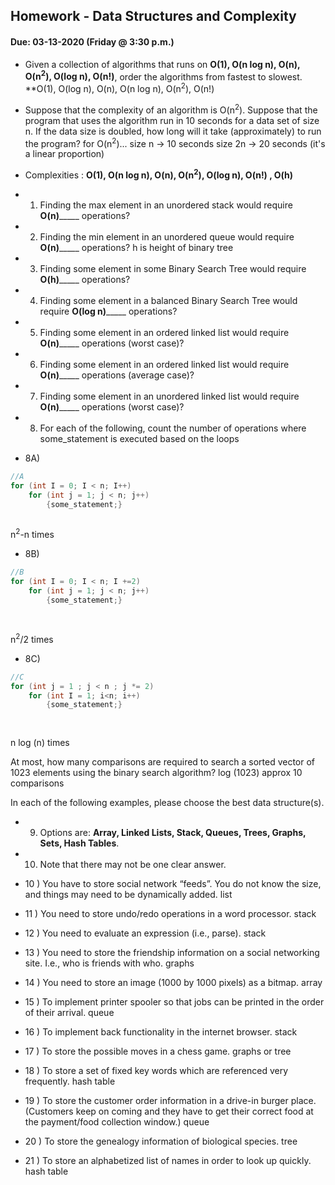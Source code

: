 ## Homework - Data Structures and Complexity
#### Due: 03-13-2020 (Friday @ 3:30 p.m.)

- Given a collection of algorithms that runs on **O(1), O(n log n), O(n), O(n<sup>2</sup>), O(log n), O(n!)**, order the algorithms from fastest to slowest.
**O(1), O(log n), O(n), O(n log n), O(n<sup>2</sup>), O(n!)

- Suppose that the complexity of an algorithm is O(n<sup>2</sup>). Suppose that the program that uses the algorithm run in 10 seconds for a data set of size n. If the data size is doubled, how long will it take (approximately) to run the program? 
for O(n<sup>2</sup>)...
size n -> 10 seconds
size 2n -> 20 seconds (it's a linear proportion)

- Complexities : **O(1), O(n log n), O(n), O(n<sup>2</sup>), O(log n), O(n!) , O(h)**
- 1) Finding the max element in an unordered stack would require ____O(n)_________ operations?
- 2) Finding the min element in an unordered queue would require ____O(n)_________ operations? h is height of binary tree
- 3) Finding some element in some Binary Search Tree would require ____O(h)_________ operations?
- 4) Finding some element in a balanced Binary Search Tree would require ____O(log n)_________ operations?
- 5) Finding some element in an ordered linked list would require ____O(n)_________ operations (worst case)?
- 6) Finding some element in an ordered linked list would require ____O(n)_________ operations (average case)?
- 7) Finding some element in an unordered linked list would require ____O(n)_________ operations (worst case)?


- 8) For each of the following, count the number of operations where some_statement is executed based on the loops

- 8A)
```cpp
//A
for (int I = 0; I < n; I++)
    for (int j = 1; j < n; j++)
        {some_statement;}
       
```
n<sup>2</sup>-n times
- 8B)
```cpp
//B
for (int I = 0; I < n; I +=2)
    for (int j = 1; j < n; j++)
        {some_statement;}
        
         
```
n<sup>2</sup>/2 times

- 8C)
```cpp
//C
for (int j = 1 ; j < n ; j *= 2)
    for (int I = 1; i<n; i++)
        {some_statement;} 
        
        
```
n log (n) times

At most, how many comparisons are required to search a sorted vector of 1023 elements using the binary
search algorithm? log (1023) approx 10 comparisons

In each of the following examples, please choose the best data structure(s).
- 9) Options are: **Array, Linked Lists, Stack, Queues, Trees, Graphs, Sets, Hash Tables**. 
- 10) Note that there may not be one clear answer.

- 10 ) You have to store social network “feeds”. You do not know the size, and things may need to be dynamically added. 
        list
- 11 ) You need to store undo/redo operations in a word processor. 
        stack
- 12 ) You need to evaluate an expression (i.e., parse). 
        stack
- 13 ) You need to store the friendship information on a social networking site. I.e., who is friends with who. 
        graphs
- 14 ) You need to store an image (1000 by 1000 pixels) as a bitmap. 
        array
- 15 ) To implement printer spooler so that jobs can be printed in the order of their arrival. 
        queue
- 16 ) To implement back functionality in the internet browser.
        stack
- 17 ) To store the possible moves in a chess game. 
        graphs or tree
- 18 ) To store a set of fixed key words which are referenced very frequently. 
        hash table
- 19 ) To store the customer order information in a drive-in burger place. (Customers keep on coming and they have to get their correct food at the payment/food collection window.)
      queue
- 20 ) To store the genealogy information of biological species. 
        tree
- 21 ) To store an alphabetized list of names in order to look up quickly. 
        hash table



